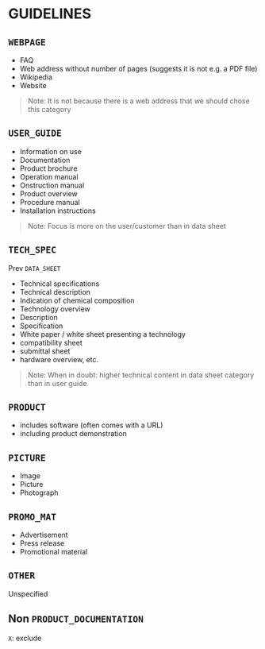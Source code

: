# GUIDELINES

## `WEBPAGE`

- FAQ
- Web address without number of pages (suggests it is not e.g. a PDF file)
- Wikipedia
- Website

> Note: It is not because there is a web address that we should chose this category

## `USER_GUIDE`

- Information on use
- Documentation
- Product brochure
- Operation manual
- Onstruction manual
- Product overview
- Procedure manual
- Installation instructions

> Note: Focus is more on the user/customer than in data sheet

## `TECH_SPEC`

Prev `DATA_SHEET`

- Technical specifications
- Technical description
- Indication of chemical composition
- Technology overview
- Description
- Specification
- White paper / white sheet presenting a technology
- compatibility sheet
- submittal sheet
- hardware overview, etc.

> Note: When in doubt: higher technical content in data sheet category than in user guide

## `PRODUCT`

- includes software (often comes with a URL)
- including product demonstration

## `PICTURE`

- Image
- Picture
- Photograph

## `PROMO_MAT`

- Advertisement
- Press release
- Promotional material

## `OTHER`

Unspecified

## Non `PRODUCT_DOCUMENTATION`

`X`: exclude
